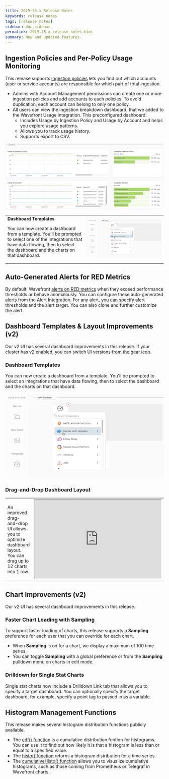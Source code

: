 ```yaml
---
title: 2019-38.x Release Notes
keywords: release notes
tags: [release notes]
sidebar: doc_sidebar
permalink: 2019.38.x_release_notes.html
summary: New and updated features.
---
```



## Ingestion Policies and Per-Policy Usage Monitoring

This release supports [ingestion policies](ingestion_policies.html) lets you find out which accounts (user or service accounts) are responsible for which part of total ingestion.
* Admins with Account Management permissions can create one or more ingestion policies and add accounts to each policies. To avoid duplication, each account can belong to only one policy.
* All users can view the ingestion breakdown dashboard, that we added to the Wavefront Usage integration. This preconfigured dashboard:
  - Includes Usage by Ingestion Policy and Usage by Account and helps you explore usage patterns.
  - Allows you to track usage history.
  - Supports export to CSV.

![ingestion dashboard](images/ingestion_usage_breakdown.png)


<table style="width: 100%;">
<tbody>
<tr>
<td width="50%">
<strong>Dashboard Templates</strong>
<p>You can now create a dashboard from a template. You'll be prompted to select one of the integrations that have data flowing, then to select the dashboard and the charts on that dashboard.</p></td>
<td width="50%"><img src="/images/v2_create_dashboard_template.png" alt="Create a dashboard from a template"/></td>
</tr>
</tbody>
</table>

## Auto-Generated Alerts for RED Metrics

By default, Wavefront [alerts on RED metrics](tracing_basics.html#trace-data-alerts) when they exceed performance thresholds or behave anomalously. You can configure these auto-generated alerts from the Alert Integration. For any alert, you can specify alert thresholds and the alert target. You can also clone and further customize the alert.

## Dashboard Templates & Layout Improvements (v2)

Our v2 UI has several dashboard improvements in this release. If your cluster has v2 enabled, you can switch UI versions [from the gear icon](users_account_managing.html#switch-between-ui-versions).

### Dashboard Templates

You can now create a dashboard from a template. You'll be prompted to select an integrations that have data flowing, then to select the dashboard and the charts on that dashboard.

![Create a dashboard from a template](images/v2_create_dashboard_template.png)

### Drag-and-Drop Dashboard Layout

<table style="width: 100%;">
<tbody>
<tr>
<td width="40%">An improved drag-and-drop UI allows you to optimize dashboard layout. You can drag up to 12 charts into 1 row.</td>
<td width="60%"><iframe width="400" height="250" src="https://youtube.com/embed/IzBkmrPlViE"></iframe></td></tr>
</tbody>
</table>

## Chart Improvements (v2)

Our v2 UI has several dashboard improvements in this release.

### Faster Chart Loading with Sampling

To support faster loading of charts, this release supports a **Sampling** preference for each user that you can override for each chart.
* When **Sampling** is on for a chart, we display a maximum of 100 time series.
* You can toggle **Sampling** with a global preference or from the **Sampling** pulldown menu on charts in edit mode.

### Drilldown for Single Stat Charts

Single stat charts now include a Drilldown Link tab that allows you to specify a target dashboard. You can optionally specify the target dashboard, for example, specify a point tag to passed in as a variable.

## Histogram Management Functions

This release makes several histogram distribution functions publicly available.
* The [cdf() function](ts_cdf.html) is a cumulative distribution funtion for histograms. You can use it to find out how likely it is that a histogram is less than or equal to a specified value.
* The [histo() function](ts_histo.html) returns a histogram distribution for a time series.
* The [cumulativeHisto() function](ts_cumulativeHisto.html) allows you to visualize cumulative histograms, such as those coming from Prometheus or Telegraf in Wavefront charts.

<!---add cumulativeHisto here when we have it--->
